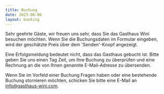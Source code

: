 ```yaml
---
title: Buchung
date: 2023-06-06
layout: booking
---
```


Sehr geehrte Gäste, wir freuen uns sehr, dass Sie das Gasthaus Wini besuchen möchten.
Wenn Sie die Buchungsdaten im Formular eingeben, wird der geschätzte Preis über dem 'Senden'-Knopf angezeigt.

Eine Erfolgsmeldung bedeutet nicht, dass das Gasthaus gebucht ist. 
Bitte geben Sie uns einen Tag Zeit, um Ihre Buchung zu überprüfen und eine Rechnung an die von Ihnen
genannte E-Mail-Adresse zu übersenden.

Wenn Sie im Vorfeld einer Buchung Fragen haben oder eine bestehende Buchung stornieren möchten, schicken Sie bitte eine 
E-Mail an [info@gasthaus-wini.com](mailto:info@gasthaus-wini.com).
